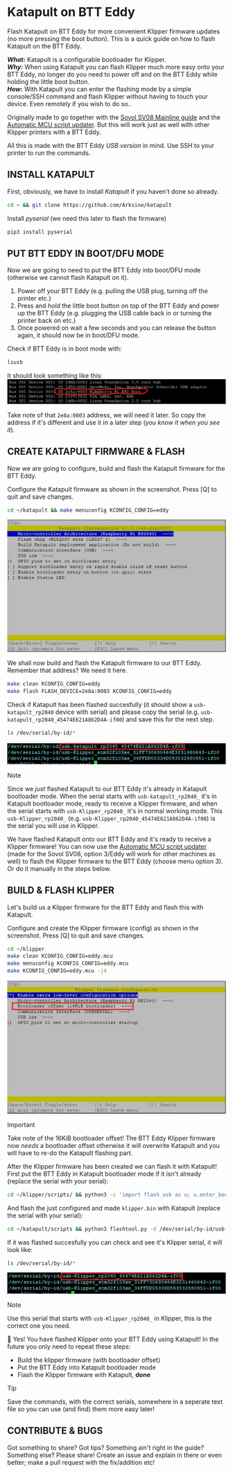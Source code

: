 # Katapult on BTT Eddy
Flash Katapult on BTT Eddy for more convenient Klipper firmware updates (no more pressing the boot button). This is a quick guide on how to flash Katapult on the BTT Eddy.

_**What:**_ Katapult is a configurable bootloader for Klipper.<br>
_**Why:**_ When using Katapult you can flash Klipper much more easy onto your BTT Eddy, no longer do you need to power off and on the BTT Eddy while holding the little boot button.<br>
_**How:**_ With Katapult you can enter the flashing mode by a simple console/SSH command and flash Klipper without having to touch your device. Even remotely if you wish to do so..<br>

Originally made to go together with the [Sovol SV08 Mainline guide](https://github.com/Rappetor/Sovol-SV08-Mainline) and the [Automatic MCU script updater](https://github.com/Rappetor/Sovol-SV08-Mainline/tree/main/Automatic%20MCU%20script%20update). But this will work just as well with other Klipper printers with a BTT Eddy.

All this is made with the BTT Eddy *USB version* in mind. Use SSH to your printer to run the commands.


## INSTALL KATAPULT
First, obviously, we have to install *Katapult* if you haven't done so already.
```bash
cd ~ && git clone https://github.com/Arksine/katapult
```
Install *pyserial* (we need this later to flash the firmware)
```bash
pip3 install pyserial
```

## PUT BTT EDDY IN BOOT/DFU MODE
Now we are going to need to put the BTT Eddy into boot/DFU mode (otherwise we cannot flash Katapult on it).
1. Power off your BTT Eddy (e.g. pulling the USB plug, turning off the printer etc.)
2. Press and *hold* the little boot button on top of the BTT Eddy and power up the BTT Eddy (e.g. plugging the USB cable back in or turning the printer back on etc.)
3. Once powered on wait a few seconds and you can release the button again, it should now be in boot/DFU mode.

Check if BTT Eddy is in boot mode with:
```bash
lsusb
```
It should look something like this:
![Katapult makemenu config settings](/images/lsusb.png)

Take note of that `2e8a:0003` address, we will need it later. So copy the address if it's different and use it in a later step (*you know it when you see it*).

## CREATE KATAPULT FIRMWARE & FLASH
Now we are going to configure, build and flash the Katapult firmware for the BTT Eddy.

Configure the Katapult firmware as shown in the screenshot. Press [Q] to quit and save changes.
```bash
cd ~/katapult && make menuconfig KCONFIG_CONFIG=eddy
```
![Katapult makemenu config settings](/images/Eddy_Katapult_Menuconfig.jpg)

We shall now build and flash the Katapult firmware to our BTT Eddy. Remember that address? We need it here.
```bash
make clean KCONFIG_CONFIG=eddy
make flash FLASH_DEVICE=2e8a:0003 KCONFIG_CONFIG=eddy
```
Check if Katapult has been flashed succesfully (it should show a `usb-katapult_rp2040` device with serial) and please copy the serial (e.g. `usb-katapult_rp2040_45474E621A862D4A-if00`) and save this for the next step.
```bash
ls /dev/serial/by-id/*
```
![BTT Eddy Serial](/images/BTT_Eddy_Katapult_Serial.jpg)<br>

> [!NOTE]
> Since we *just* flashed Katapult to our BTT Eddy it's already in Katapult bootloader mode. When the serial starts with `usb-katapult_rp2040_` it's in Katapult bootloader mode, ready to receive a Klipper firmware, and when the serial starts with `usb-Klipper_rp2040_` it's in normal working mode. This `usb-Klipper_rp2040_` (e.g. `usb-Klipper_rp2040_45474E621A862D4A-if00`) is the serial you will use in Klipper.

We have flashed Katapult onto our BTT Eddy and it's ready to receive a Klipper firmware! You can now use the [Automatic MCU script updater](https://github.com/Rappetor/Sovol-SV08-Mainline/tree/main/Automatic%20MCU%20script%20update) (made for the Sovol SV08, option 3/Eddy will work for other machines as well) to flash the Klipper firmware to the BTT Eddy (choose menu option 3). Or do it manually in the steps below.

## BUILD & FLASH KLIPPER
Let's build us a Klipper firmware for the BTT Eddy and flash this with Katapult.

Configure and create the Klipper firmware (config) as shown in the screenshot. Press [Q] to quit and save changes.
```bash
cd ~/klipper
make clean KCONFIG_CONFIG=eddy.mcu
make menuconfig KCONFIG_CONFIG=eddy.mcu
make KCONFIG_CONFIG=eddy.mcu -j4
```
![Klipper makemenu config settings](/images/Eddy_Klipper_Menuconfig.jpg)
> [!IMPORTANT]
> Take note of the 16KiB bootloader offset! The BTT Eddy Klipper firmware now *needs* a bootloader offset otherwise it will overwrite Katapult and you will have to re-do the Katapult flashing part.

After the Klipper firmware has been created we can flash it with Katapult!
First put the BTT Eddy in Katapult bootloader mode if it isn't already (replace the serial with your serial):
```bash
cd ~/klipper/scripts/ && python3 -c 'import flash_usb as u; u.enter_bootloader("/dev/serial/by-id/usb-Klipper_rp2040_45474E621A862D4A-if00")'
```
And flash the just configured and made `klipper.bin` with Katapult (replace the serial with your serial):
```bash
cd ~/katapult/scripts && python3 flashtool.py -d /dev/serial/by-id/usb-katapult_rp2040_45474E621A862D4A-if00
```
If it was flashed succesfully you can check and see it's Klipper serial, it will look like:
```bash
ls /dev/serial/by-id/*
```
![BTT Eddy Serial](/images/BTT_Eddy_Klipper_Serial.jpg)<br>
> [!NOTE]
> Use this serial that starts with `usb-Klipper_rp2040_` in Klipper, this is the correct one you need.

🥳 Yes! You have flashed Klipper onto your BTT Eddy using Katapult! In the future you only need to repeat these steps: 
- Build the klipper firmware (with bootloader offset)
- Put the BTT Eddy into Katapult bootloader mode
- Flash the Klipper firmware with Katapult, **done**

> [!TIP]
> Save the commands, with the correct serials, somewhere in a seperate text file so you can use (and find) them more easy later!

## CONTRIBUTE & BUGS
Got something to share? Got tips? Something ain't right in the guide? Something else? Please share! Create an issue and explain in there or even better; make a pull request with the fix/addition etc!
